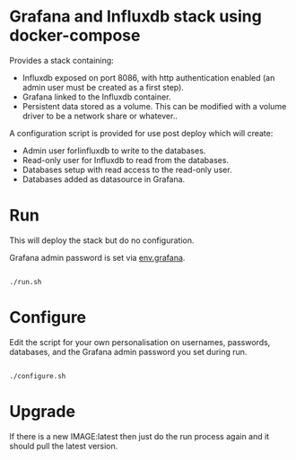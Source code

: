 # Grafana and Influxdb stack using docker-compose

Provides a stack containing:
* Influxdb exposed on port 8086, with http authentication enabled (an admin user must be created as a first step).
* Grafana linked to the Influxdb container.
* Persistent data stored as a volume. This can be modified with a volume driver to be a network share or whatever..

A configuration script is provided for use post deploy which will create:
* Admin user forIinfluxdb to write to the databases.
* Read-only user for Influxdb to read from the databases.
* Databases setup with read access to the read-only user.
* Databases added as datasource in Grafana.

# Run

This will deploy the stack but do no configuration.

Grafana admin password is set via [env.grafana](./env.grafana).

```

./run.sh

```

# Configure

Edit the script for your own personalisation on usernames, passwords, databases, and the Grafana admin password you set during run.
```

./configure.sh

```

# Upgrade

If there is a new IMAGE:latest then just do the run process again and it should pull the latest version.
